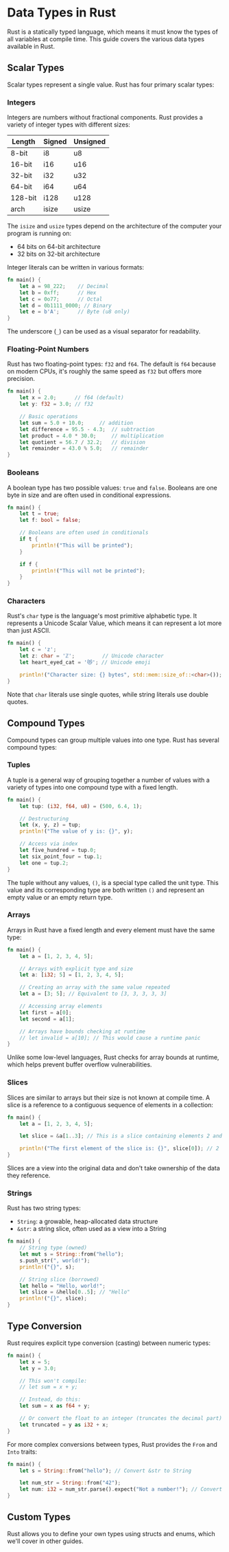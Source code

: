 # Data Types in Rust

Rust is a statically typed language, which means it must know the types of all variables at compile time. This guide covers the various data types available in Rust.

## Scalar Types

Scalar types represent a single value. Rust has four primary scalar types:

### Integers

Integers are numbers without fractional components. Rust provides a variety of integer types with different sizes:

| Length  | Signed | Unsigned |
| ------- | ------ | -------- |
| 8-bit   | i8     | u8       |
| 16-bit  | i16    | u16      |
| 32-bit  | i32    | u32      |
| 64-bit  | i64    | u64      |
| 128-bit | i128   | u128     |
| arch    | isize  | usize    |

The `isize` and `usize` types depend on the architecture of the computer your program is running on:

- 64 bits on 64-bit architecture
- 32 bits on 32-bit architecture

Integer literals can be written in various formats:

```rust
fn main() {
    let a = 98_222;    // Decimal
    let b = 0xff;      // Hex
    let c = 0o77;      // Octal
    let d = 0b1111_0000; // Binary
    let e = b'A';      // Byte (u8 only)
}
```

The underscore (`_`) can be used as a visual separator for readability.

### Floating-Point Numbers

Rust has two floating-point types: `f32` and `f64`. The default is `f64` because on modern CPUs, it's roughly the same speed as `f32` but offers more precision.

```rust
fn main() {
    let x = 2.0;      // f64 (default)
    let y: f32 = 3.0; // f32

    // Basic operations
    let sum = 5.0 + 10.0;     // addition
    let difference = 95.5 - 4.3;  // subtraction
    let product = 4.0 * 30.0;     // multiplication
    let quotient = 56.7 / 32.2;   // division
    let remainder = 43.0 % 5.0;   // remainder
}
```

### Booleans

A boolean type has two possible values: `true` and `false`. Booleans are one byte in size and are often used in conditional expressions.

```rust
fn main() {
    let t = true;
    let f: bool = false;

    // Booleans are often used in conditionals
    if t {
        println!("This will be printed");
    }

    if f {
        println!("This will not be printed");
    }
}
```

### Characters

Rust's `char` type is the language's most primitive alphabetic type. It represents a Unicode Scalar Value, which means it can represent a lot more than just ASCII.

```rust
fn main() {
    let c = 'z';
    let z: char = 'ℤ';         // Unicode character
    let heart_eyed_cat = '😻'; // Unicode emoji

    println!("Character size: {} bytes", std::mem::size_of::<char>());  // 4 bytes
}
```

Note that `char` literals use single quotes, while string literals use double quotes.

## Compound Types

Compound types can group multiple values into one type. Rust has several compound types:

### Tuples

A tuple is a general way of grouping together a number of values with a variety of types into one compound type with a fixed length.

```rust
fn main() {
    let tup: (i32, f64, u8) = (500, 6.4, 1);

    // Destructuring
    let (x, y, z) = tup;
    println!("The value of y is: {}", y);

    // Access via index
    let five_hundred = tup.0;
    let six_point_four = tup.1;
    let one = tup.2;
}
```

The tuple without any values, `()`, is a special type called the unit type. This value and its corresponding type are both written `()` and represent an empty value or an empty return type.

### Arrays

Arrays in Rust have a fixed length and every element must have the same type:

```rust
fn main() {
    let a = [1, 2, 3, 4, 5];

    // Arrays with explicit type and size
    let a: [i32; 5] = [1, 2, 3, 4, 5];

    // Creating an array with the same value repeated
    let a = [3; 5]; // Equivalent to [3, 3, 3, 3, 3]

    // Accessing array elements
    let first = a[0];
    let second = a[1];

    // Arrays have bounds checking at runtime
    // let invalid = a[10]; // This would cause a runtime panic
}
```

Unlike some low-level languages, Rust checks for array bounds at runtime, which helps prevent buffer overflow vulnerabilities.

### Slices

Slices are similar to arrays but their size is not known at compile time. A slice is a reference to a contiguous sequence of elements in a collection:

```rust
fn main() {
    let a = [1, 2, 3, 4, 5];

    let slice = &a[1..3]; // This is a slice containing elements 2 and 3

    println!("The first element of the slice is: {}", slice[0]); // 2
}
```

Slices are a view into the original data and don't take ownership of the data they reference.

### Strings

Rust has two string types:

- `String`: a growable, heap-allocated data structure
- `&str`: a string slice, often used as a view into a String

```rust
fn main() {
    // String type (owned)
    let mut s = String::from("hello");
    s.push_str(", world!");
    println!("{}", s);

    // String slice (borrowed)
    let hello = "Hello, world!";
    let slice = &hello[0..5]; // "Hello"
    println!("{}", slice);
}
```

## Type Conversion

Rust requires explicit type conversion (casting) between numeric types:

```rust
fn main() {
    let x = 5;
    let y = 3.0;

    // This won't compile:
    // let sum = x + y;

    // Instead, do this:
    let sum = x as f64 + y;

    // Or convert the float to an integer (truncates the decimal part)
    let truncated = y as i32 + x;
}
```

For more complex conversions between types, Rust provides the `From` and `Into` traits:

```rust
fn main() {
    let s = String::from("hello"); // Convert &str to String

    let num_str = String::from("42");
    let num: i32 = num_str.parse().expect("Not a number!"); // Convert String to i32
}
```

## Custom Types

Rust allows you to define your own types using structs and enums, which we'll cover in other guides.
